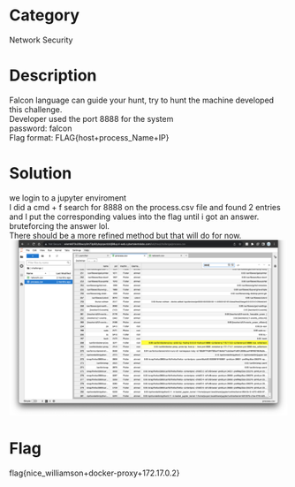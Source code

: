 # Category
Network Security
# Description
Falcon language can guide your hunt, try to hunt the machine developed this challenge.</br>
Developer used the port 8888 for the system</br>
password: falcon</br>
Flag format: FLAG{host+process_Name+IP}</br>
# Solution 
we login to a jupyter enviroment </br>
I did a cmd + f search for 8888 on the process.csv file and found 2 entries and I put the corresponding values into the flag until i got an answer. bruteforcing the answer lol.</br> 
There should be a more refined method but that will do for now. 
![cmd+f](img1.png)
# Flag
flag{nice_williamson+docker-proxy+172.17.0.2}